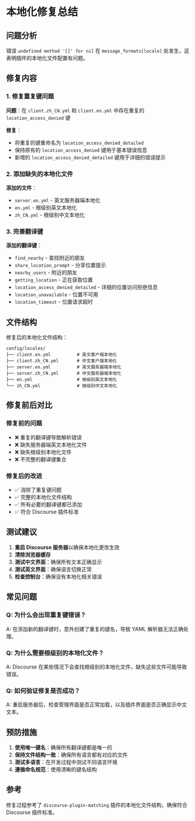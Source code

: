 # 本地化修复总结

## 问题分析

错误 `undefined method '[]' for nil` 在 `message_formats[locale]` 处发生，这表明插件的本地化文件配置有问题。

## 修复内容

### 1. 修复重复键问题
**问题**：在 `client.zh_CN.yml` 和 `client.en.yml` 中存在重复的 `location_access_denied` 键

**修复**：
- 将重复的键重命名为 `location_access_denied_detailed`
- 保持原有的 `location_access_denied` 键用于基本错误信息
- 新增的 `location_access_denied_detailed` 键用于详细的错误提示

### 2. 添加缺失的本地化文件
**添加的文件**：
- `server.en.yml` - 英文服务器端本地化
- `en.yml` - 根级别英文本地化
- `zh_CN.yml` - 根级别中文本地化

### 3. 完善翻译键
**添加的翻译键**：
- `find_nearby` - 查找附近的朋友
- `share_location_prompt` - 分享位置提示
- `nearby_users` - 附近的朋友
- `getting_location` - 正在获取位置
- `location_access_denied_detailed` - 详细的位置访问拒绝信息
- `location_unavailable` - 位置不可用
- `location_timeout` - 位置请求超时

## 文件结构

修复后的本地化文件结构：

```
config/locales/
├── client.en.yml          # 英文客户端本地化
├── client.zh_CN.yml       # 中文客户端本地化
├── server.en.yml          # 英文服务器端本地化
├── server.zh_CN.yml       # 中文服务器端本地化
├── en.yml                 # 根级别英文本地化
└── zh_CN.yml              # 根级别中文本地化
```

## 修复前后对比

### 修复前的问题
- ❌ 重复的翻译键导致解析错误
- ❌ 缺失服务器端英文本地化文件
- ❌ 缺失根级别本地化文件
- ❌ 不完整的翻译键集合

### 修复后的改进
- ✅ 消除了重复键问题
- ✅ 完整的本地化文件结构
- ✅ 所有必要的翻译键都已添加
- ✅ 符合 Discourse 插件标准

## 测试建议

1. **重启 Discourse 服务器**以确保本地化更改生效
2. **清除浏览器缓存**
3. **测试中文界面**：确保所有文本正确显示
4. **测试英文界面**：确保语言切换正常
5. **检查控制台**：确保没有本地化相关错误

## 常见问题

### Q: 为什么会出现重复键错误？
A: 在添加新的翻译键时，意外创建了重复的键名，导致 YAML 解析器无法正确处理。

### Q: 为什么需要根级别的本地化文件？
A: Discourse 在某些情况下会查找根级别的本地化文件，缺失这些文件可能导致错误。

### Q: 如何验证修复是否成功？
A: 重启服务器后，检查管理界面是否正常加载，以及插件界面是否正确显示中文文本。

## 预防措施

1. **使用唯一键名**：确保所有翻译键都是唯一的
2. **保持文件结构一致**：确保所有语言都有对应的文件
3. **测试多语言**：在开发过程中测试不同语言环境
4. **遵循命名规范**：使用清晰的键名结构

## 参考

修复过程参考了 `discourse-plugin-matching` 插件的本地化文件结构，确保符合 Discourse 插件标准。 
